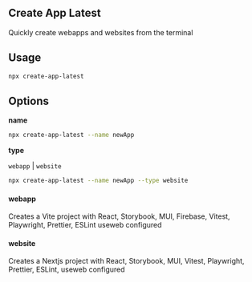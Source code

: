 ## Create App Latest

Quickly create webapps and websites from the terminal

## Usage

```sh
npx create-app-latest
```

## Options

**name**

```sh
npx create-app-latest --name newApp
```

**type**

`webapp` | `website`

```sh
npx create-app-latest --name newApp --type website
```

#### webapp

Creates a Vite project with React, Storybook, MUI, Firebase, Vitest, Playwright, Prettier, ESLint useweb configured

#### website

Creates a Nextjs project with React, Storybook, MUI, Vitest, Playwright, Prettier, ESLint, useweb configured
